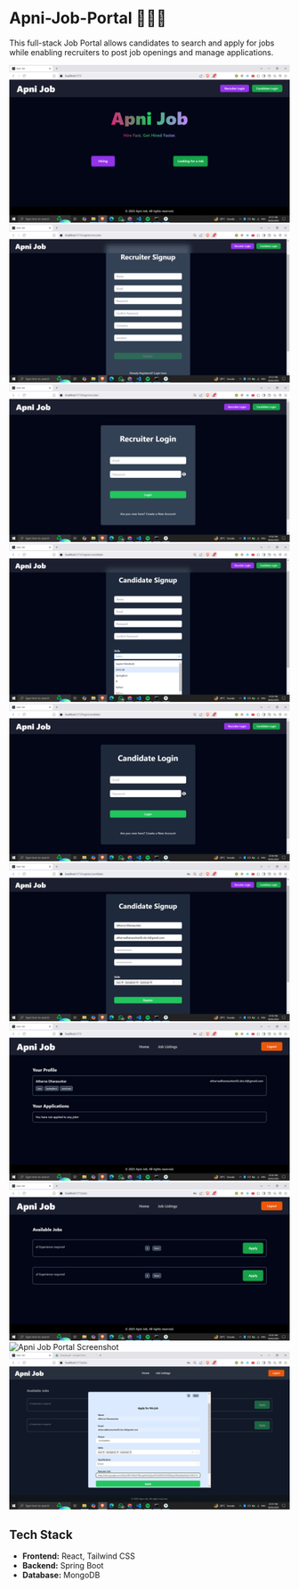 # Apni-Job-Portal 🏢👨‍💻

This full-stack Job Portal allows candidates to search and apply for jobs while enabling recruiters to post job openings and manage applications.

![Apni Job Portal Screenshot](ReadmeImgs/1.png)
![Apni Job Portal Screenshot](ReadmeImgs/2.png)
![Apni Portal Screenshot](ReadmeImgs/3.png)
![Apni Job Portal Screenshot](ReadmeImgs/4.png)
![Apni Job Portal Screenshot](ReadmeImgs/5.png)
![Apni Job Portal Screenshot](ReadmeImgs/6.png)
![Apni Job Portal Screenshot](ReadmeImgs/7.png)
![Apni Job Portal Screenshot](ReadmeImgs/8.png)
![Apni Job Portal Screenshot](ReadmeImgs/9.png)
![Apni Job Portal Screenshot](ReadmeImgs/10.png)


## Tech Stack
- **Frontend:** React, Tailwind CSS
- **Backend:** Spring Boot
- **Database:** MongoDB
